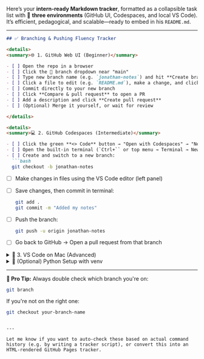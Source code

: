 Here’s your **intern-ready Markdown tracker**, formatted as a collapsible task list with 🔁 **three environments** (GitHub UI, Codespaces, and local VS Code). It’s efficient, pedagogical, and scalable—ready to embed in his `README.md`.

---

````markdown
## ✅ Branching & Pushing Fluency Tracker

<details>
<summary>🌐 1. GitHub Web UI (Beginner)</summary>

- [ ] Open the repo in a browser
- [ ] Click the 🔀 branch dropdown near "main"
- [ ] Type new branch name (e.g. `jonathan-notes`) and hit **Create branch**
- [ ] Click a file to edit (e.g. `README.md`), make a change, and click **Commit changes**
- [ ] Commit directly to your new branch
- [ ] Click **Compare & pull request** to open a PR
- [ ] Add a description and click **Create pull request**
- [ ] (Optional) Merge it yourself, or wait for review

</details>

<details>
<summary>💻 2. GitHub Codespaces (Intermediate)</summary>

- [ ] Click the green **<> Code** button → "Open with Codespaces" → "New codespace"
- [ ] Open the built-in terminal (`Ctrl+`` or top menu → Terminal → New Terminal)
- [ ] Create and switch to a new branch:  
  ```bash
  git checkout -b jonathan-notes
````

* [ ] Make changes in files using the VS Code editor (left panel)
* [ ] Save changes, then commit in terminal:

  ```bash
  git add .
  git commit -m "Added my notes"
  ```
* [ ] Push the branch:

  ```bash
  git push -u origin jonathan-notes
  ```
* [ ] Go back to GitHub → Open a pull request from that branch

</details>

<details>
<summary>🧠 3. VS Code on Mac (Advanced)</summary>

* [ ] Confirm Git is installed:

  ```bash
  git --version
  ```

  If not:

  ```bash
  brew install git
  ```
* [ ] Clone the repo from GitHub:

  ```bash
  git clone git@github.com:YOUR_USERNAME/YOUR_REPO.git
  cd YOUR_REPO
  ```
* [ ] Create a new branch:

  ```bash
  git checkout -b jonathan-notes
  ```
* [ ] Make edits in VS Code
* [ ] Commit your changes:

  ```bash
  git add .
  git commit -m "My local updates"
  ```
* [ ] Push your branch:

  ```bash
  git push -u origin jonathan-notes
  ```
* [ ] Create a pull request via GitHub

</details>

<details>
<summary>🐍 (Optional) Python Setup with venv</summary>

> For working with Jupyter Books or Python-powered deploy scripts

* [ ] Install Python (if needed):

  ```bash
  brew install python
  ```
* [ ] Create a virtual environment:

  ```bash
  python3 -m venv myenv
  source myenv/bin/activate
  ```
* [ ] Install dependencies:

  ```bash
  pip install -r requirements.txt
  ```
* [ ] Run build or deploy scripts:

  ```bash
  python deploy.py
  ```

</details>

---

**🧭 Pro Tip:** Always double check which branch you're on:

```bash
git branch
```

If you're not on the right one:

```bash
git checkout your-branch-name
```

```

---

Let me know if you want to auto-check these based on actual command history (e.g. by writing a tracker script), or convert this into an HTML-rendered GitHub Pages tracker.
```
